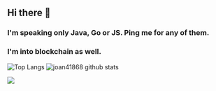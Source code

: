 ## Hi there 👋
### I'm speaking only Java, Go or JS. Ping me for any of them.
### I'm into blockchain as well.

![Top Langs](https://github-readme-stats.vercel.app/api/top-langs/?username=joan41868&theme=gruvbox)
![joan41868 github stats](https://github-readme-stats.vercel.app/api?username=joan41868&show_icons=true&hide_border=true&theme=gruvbox)

![](https://komarev.com/ghpvc/?username=joan41868)

